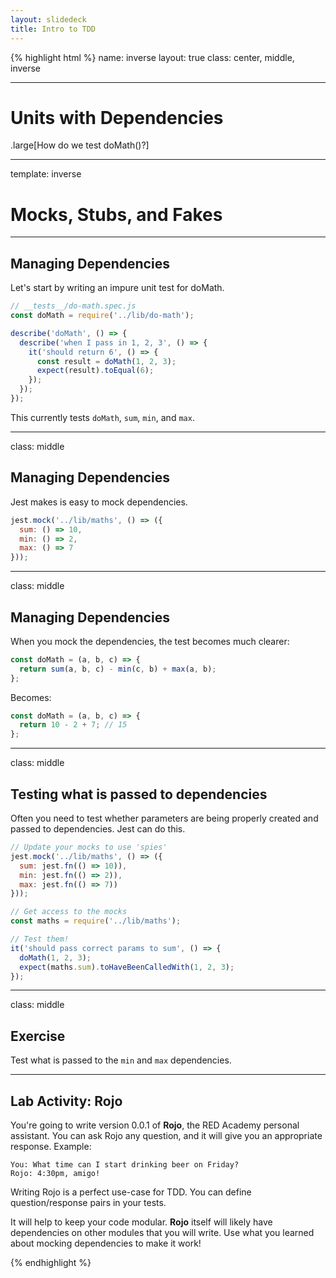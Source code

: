 ```yaml
---
layout: slidedeck
title: Intro to TDD
---
```


{% highlight html %}
name: inverse
layout: true
class: center, middle, inverse

---

# Units with Dependencies
.large[How do we test doMath()?]

---
template: inverse

# Mocks, Stubs, and Fakes

---

## Managing Dependencies

Let's start by writing an impure unit test for doMath.

```js
// __tests__/do-math.spec.js
const doMath = require('../lib/do-math');

describe('doMath', () => {
  describe('when I pass in 1, 2, 3', () => {
    it('should return 6', () => {
      const result = doMath(1, 2, 3);
      expect(result).toEqual(6);
    });
  });
});


```

This currently tests `doMath`, `sum`, `min`, and `max`.

---
class: middle

## Managing Dependencies

Jest makes is easy to mock dependencies.

```js
jest.mock('../lib/maths', () => ({
  sum: () => 10,
  min: () => 2,
  max: () => 7
}));
```

---
class: middle

## Managing Dependencies

When you mock the dependencies, the test becomes much clearer:

```js
const doMath = (a, b, c) => {
  return sum(a, b, c) - min(c, b) + max(a, b);
};
```

Becomes:

```js
const doMath = (a, b, c) => {
  return 10 - 2 + 7; // 15
};
```
---
class: middle

## Testing what is passed to dependencies

Often you need to test whether parameters are being properly created and passed to dependencies.
Jest can do this.

```js
// Update your mocks to use 'spies'
jest.mock('../lib/maths', () => ({
  sum: jest.fn(() => 10)),
  min: jest.fn(() => 2)),
  max: jest.fn(() => 7))
}));

// Get access to the mocks
const maths = require('../lib/maths');

// Test them!
it('should pass correct params to sum', () => {
  doMath(1, 2, 3);
  expect(maths.sum).toHaveBeenCalledWith(1, 2, 3);
});
```

---
class: middle

## Exercise

Test what is passed to the `min` and `max` dependencies.

---
## Lab Activity: Rojo

You're going to write version 0.0.1 of __Rojo__, the RED Academy personal assistant.
You can ask Rojo any question, and it will give you an appropriate response.
Example:

```
You: What time can I start drinking beer on Friday?
Rojo: 4:30pm, amigo!
```

Writing Rojo is a perfect use-case for TDD. You can define question/response pairs in your tests.

It will help to keep your code modular.
__Rojo__ itself will likely have dependencies on other modules that you will write.
Use what you learned about mocking dependencies to make it work!

{% endhighlight %}
